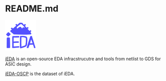 # README.md

<img alt="ieda-logo" src="https://github.com/iEDA-Open-Source-Core-Project/.github/blob/main/profile/ieda-logo.png" height=100>

[iEDA](https://github.com/OSCC-Project/iEDA) is an open-source EDA infracstrucutre and tools from netlist to GDS for ASIC design. 

[iEDA-OSCP](https://github.com/iEDA-Open-Source-Core-Project) is the dataset of iEDA.
